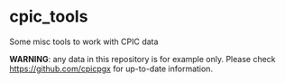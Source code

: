 # cpic_tools

Some misc tools to work with CPIC data

<strong>WARNING</strong>: any data in this repository is for example only. Please check https://github.com/cpicpgx for up-to-date information.



